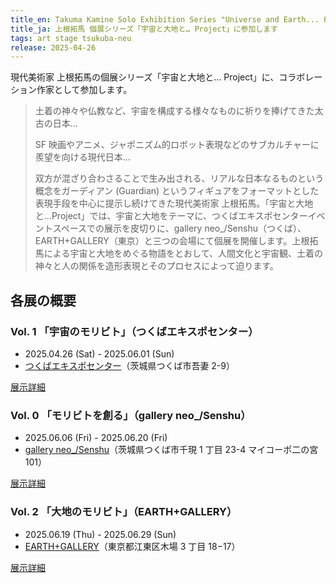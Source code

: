 ```yaml
---
title_en: Takuma Kamine Solo Exhibition Series "Universe and Earth... Project"
title_ja: 上根拓馬 個展シリーズ「宇宙と大地と… Project」に参加します
tags: art stage tsukuba-neu
release: 2025-04-26
---
```


現代美術家 上根拓馬の個展シリーズ「宇宙と大地と… Project」に、コラボレーション作家として参加します。

> 土着の神々や仏教など、宇宙を構成する様々なものに祈りを捧げてきた太古の日本…
>
> SF 映画やアニメ、ジャポニズム的ロボット表現などのサブカルチャーに羨望を向ける現代日本…
>
> 双方が混ざり合わさることで生み出される、リアルな日本なるものという概念をガーディアン (Guardian) というフィギュアをフォーマットとした表現手段を中心に提示し続けてきた現代美術家 上根拓馬。「宇宙と大地と…Project」では、宇宙と大地をテーマに、つくばエキスポセンターイベントスペースでの展示を皮切りに、gallery neo\_/Senshu（つくば）、EARTH+GALLERY（東京）と三つの会場にて個展を開催します。上根拓馬による宇宙と大地をめぐる物語をとおして、人間文化と宇宙観、土着の神々と人の関係を造形表現とそのプロセスによって迫ります。

## 各展の概要

### Vol. 1 「宇宙のモリビト」（つくばエキスポセンター）

- 2025.04.26 (Sat) - 2025.06.01 (Sun)
- [つくばエキスポセンター](https://www.expocenter.or.jp/)（茨城県つくば市吾妻 2-9）

[展示詳細](/pages/events/kamine-expoc25.md)

### Vol. 0 「モリビトを創る」（gallery neo\_/Senshu）

- 2025.06.06 (Fri) - 2025.06.20 (Fri)
- [gallery neo\_/Senshu](https://neotsukuba.com/category/news/gallery/)（茨城県つくば市千現 1 丁目 23-4 マイコーポ二の宮 101）

[展示詳細](/pages/events/kamine-neo25.md)

### Vol. 2 「大地のモリビト」（EARTH+GALLERY）

- 2025.06.19 (Thu) - 2025.06.29 (Sun)
- [EARTH+GALLERY](https://earth-plus.com/)（東京都江東区木場 3 丁目 18−17）

[展示詳細](/pages/events/kamine-earth25.md)
